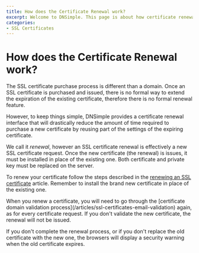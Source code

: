 ```yaml
---
title: How does the Certificate Renewal work?
excerpt: Welcome to DNSimple. This page is about how certificate renewal works. Hosted DNS has never been this easy.
categories:
- SSL Certificates
---
```


# How does the Certificate Renewal work?

The SSL certificate purchase process is different than a domain. Once an SSL certificate is purchased and issued, there is no formal way to extend the expiration of the existing certificate, therefore there is no formal renewal feature.

However, to keep things simple, DNSimple provides a certificate renewal interface that will drastically reduce the amount of time required to purchase a new certificate by reusing part of the settings of the expiring certificate.

We call it *renewal*, however an SSL certificate renewal is effectively a new SSL certificate request. Once the new certificate (the renewal) is issues, it must be installed in place of the existing one. Both certificate and private key must be replaced on the server.

To renew your certificate follow the steps described in the [renewing an SSL certificate](/articles/renewing-ssl-certificate) article. Remember to install the brand new certificate in place of the existing one.

<warning>
When you renew a certificate, you will need to go through the [certificate domain validation process](/articles/ssl-certificates-email-validation) again, as for every certificate request. If you don't validate the new certificate, the renewal will not be issued.

If you don't complete the renewal process, or if you don't replace the old certificate with the new one, the browsers will display a security warning when the old certificate expires.
</warning>
